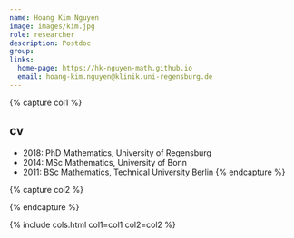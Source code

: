 ```yaml
---
name: Hoang Kim Nguyen
image: images/kim.jpg
role: researcher
description: Postdoc
group: 
links:
  home-page: https://hk-nguyen-math.github.io
  email: hoang-kim.nguyen@klinik.uni-regensburg.de
---
```



{% capture col1 %}
## cv
- 2018: PhD Mathematics, University of Regensburg
- 2014: MSc Mathematics, University of Bonn
- 2011: BSc Mathematics, Technical University Berlin
{% endcapture %}

{% capture col2 %}

{% endcapture %}

{% include cols.html col1=col1 col2=col2 %}
